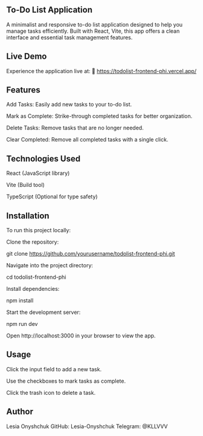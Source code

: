 ## To-Do List Application

A minimalist and responsive to-do list application designed to help you manage tasks efficiently. Built with React, Vite, this app offers a clean interface and essential task management features.

## Live Demo

Experience the application live at:
🔗 https://todolist-frontend-phi.vercel.app/

## Features

Add Tasks: Easily add new tasks to your to-do list.

Mark as Complete: Strike-through completed tasks for better organization.

Delete Tasks: Remove tasks that are no longer needed.

Clear Completed: Remove all completed tasks with a single click.

## Technologies Used

React (JavaScript library)

Vite (Build tool)

TypeScript (Optional for type safety)

## Installation

To run this project locally:

Clone the repository:

git clone https://github.com/yourusername/todolist-frontend-phi.git

Navigate into the project directory:

cd todolist-frontend-phi

Install dependencies:

npm install

Start the development server:

npm run dev

Open http://localhost:3000 in your browser to view the app.

## Usage

Click the input field to add a new task.

Use the checkboxes to mark tasks as complete.

Click the trash icon to delete a task.

## Author

Lesia Onyshchuk
GitHub: Lesia-Onyshchuk
Telegram: @KLLVVV
